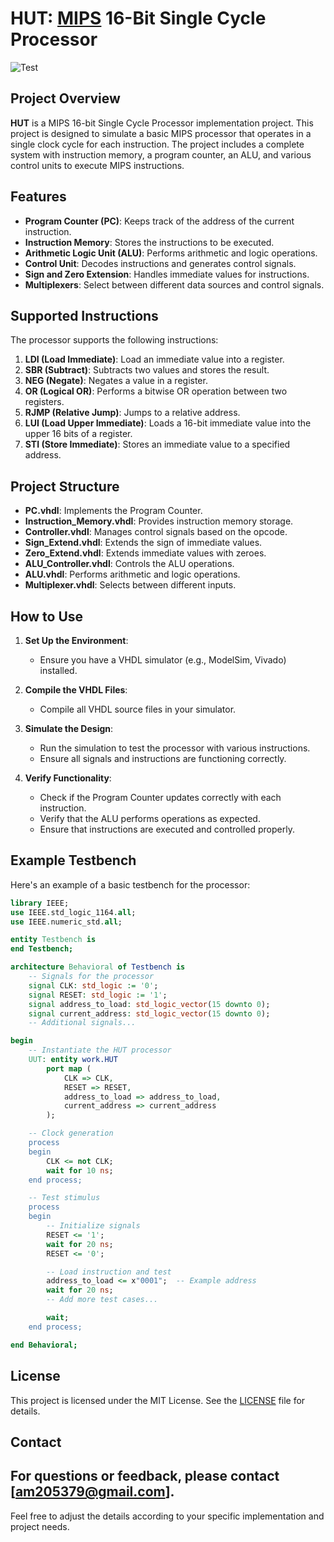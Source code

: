 # HUT: [MIPS]() 16-Bit Single Cycle Processor

![Test](https://s8.uupload.ir/files/mipsd_vhn.jpg)

## Project Overview

**HUT** is a MIPS 16-bit Single Cycle Processor implementation project. This project is designed to simulate a basic MIPS processor that operates in a single clock cycle for each instruction. The project includes a complete system with instruction memory, a program counter, an ALU, and various control units to execute MIPS instructions.

## Features

- **Program Counter (PC)**: Keeps track of the address of the current instruction.
- **Instruction Memory**: Stores the instructions to be executed.
- **Arithmetic Logic Unit (ALU)**: Performs arithmetic and logic operations.
- **Control Unit**: Decodes instructions and generates control signals.
- **Sign and Zero Extension**: Handles immediate values for instructions.
- **Multiplexers**: Select between different data sources and control signals.

## Supported Instructions

The processor supports the following instructions:

1. **LDI (Load Immediate)**: Load an immediate value into a register.
2. **SBR (Subtract)**: Subtracts two values and stores the result.
3. **NEG (Negate)**: Negates a value in a register.
4. **OR (Logical OR)**: Performs a bitwise OR operation between two registers.
5. **RJMP (Relative Jump)**: Jumps to a relative address.
6. **LUI (Load Upper Immediate)**: Loads a 16-bit immediate value into the upper 16 bits of a register.
7. **STI (Store Immediate)**: Stores an immediate value to a specified address.

## Project Structure

- **PC.vhdl**: Implements the Program Counter.
- **Instruction_Memory.vhdl**: Provides instruction memory storage.
- **Controller.vhdl**: Manages control signals based on the opcode.
- **Sign_Extend.vhdl**: Extends the sign of immediate values.
- **Zero_Extend.vhdl**: Extends immediate values with zeroes.
- **ALU_Controller.vhdl**: Controls the ALU operations.
- **ALU.vhdl**: Performs arithmetic and logic operations.
- **Multiplexer.vhdl**: Selects between different inputs.

## How to Use

1. **Set Up the Environment**:

   - Ensure you have a VHDL simulator (e.g., ModelSim, Vivado) installed.
2. **Compile the VHDL Files**:

   - Compile all VHDL source files in your simulator.
3. **Simulate the Design**:

   - Run the simulation to test the processor with various instructions.
   - Ensure all signals and instructions are functioning correctly.
4. **Verify Functionality**:

   - Check if the Program Counter updates correctly with each instruction.
   - Verify that the ALU performs operations as expected.
   - Ensure that instructions are executed and controlled properly.

## Example Testbench

Here's an example of a basic testbench for the processor:

```vhdl
library IEEE;
use IEEE.std_logic_1164.all;
use IEEE.numeric_std.all;

entity Testbench is
end Testbench;

architecture Behavioral of Testbench is
    -- Signals for the processor
    signal CLK: std_logic := '0';
    signal RESET: std_logic := '1';
    signal address_to_load: std_logic_vector(15 downto 0);
    signal current_address: std_logic_vector(15 downto 0);
    -- Additional signals...

begin
    -- Instantiate the HUT processor
    UUT: entity work.HUT
        port map (
            CLK => CLK,
            RESET => RESET,
            address_to_load => address_to_load,
            current_address => current_address
        );

    -- Clock generation
    process
    begin
        CLK <= not CLK;
        wait for 10 ns;
    end process;

    -- Test stimulus
    process
    begin
        -- Initialize signals
        RESET <= '1';
        wait for 20 ns;
        RESET <= '0';

        -- Load instruction and test
        address_to_load <= x"0001";  -- Example address
        wait for 20 ns;
        -- Add more test cases...

        wait;
    end process;

end Behavioral;
```

## License

This project is licensed under the MIT License. See the [LICENSE](LICENSE) file for details.

## Contact

For questions or feedback, please contact [am205379@gmail.com].
---------------------------------------------------------------

Feel free to adjust the details according to your specific implementation and project needs.
